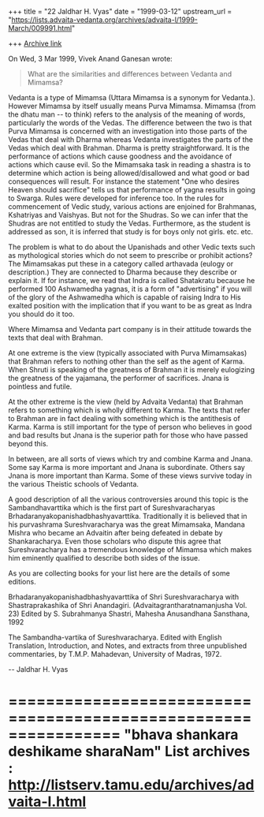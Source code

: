+++
title = "22 Jaldhar H. Vyas"
date = "1999-03-12"
upstream_url = "https://lists.advaita-vedanta.org/archives/advaita-l/1999-March/009991.html"

+++
[Archive link](https://lists.advaita-vedanta.org/archives/advaita-l/1999-March/009991.html)

On Wed, 3 Mar 1999, Vivek Anand Ganesan wrote:

> What are the similarities and differences between Vedanta and Mimamsa?
>

Vedanta is a type of Mimamsa (Uttara Mimamsa is a synonym for Vedanta.).
However Mimamsa by itself usually means Purva Mimamsa.  Mimamsa (from the
dhatu man -- to think) refers to the analysis of the meaning of words,
particularly the words of the Vedas.  The difference between the two is
that Purva Mimamsa is concerned with an investigation into those parts of
the Vedas that deal with Dharma whereas Vedanta investigates the parts of
the Vedas which deal with Brahman.  Dharma is pretty straightforward.  It
is the performance of actions which cause goodness and the avoidance of
actions which cause evil.  So the Mimamsaka task in reading a shastra
is to determine which action is being allowed/disallowed and what good
or bad consequences will result.  For instance the statement "One
who desires Heaven should sacrifice" tells us that performance of yagna
results in going to Swarga.  Rules were developed for inference too.  In
the rules for commencement of Vedic study, various actions are enjoined
for Brahmanas, Kshatriyas and Vaishyas.  But not for the Shudras.  So we
can infer that the Shudras are not entitled to study the Vedas.
Furthermore, as the student is addressed as son, it is inferred that study
is for boys only not girls. etc. etc.

 The problem is what to do about the Upanishads and other Vedic texts such
as mythological stories which do not seem to prescribe or prohibit
actions?  The Mimamsakas put these in a category called arthavada (eulogy
or description.)  They are connected to Dharma because they describe or
explain it.  If for instance, we read that Indra is called Shatakratu
because he performed 100 Ashwamedha yagnas, it is a form of "advertising"
if you will of the glory of the Ashwamedha which is capable of raising
Indra to His exalted position with the implication that if you want to be
as great as Indra you should do it too.

Where Mimamsa and Vedanta part company is in their attitude towards the
texts that deal with Brahman.

At one extreme is the view (typically associated with Purva Mimamsakas)
that Brahman refers to nothing other than the self as the agent of Karma.
When Shruti is speaking of the greatness of  Brahman it is merely
eulogizing the greatness of the yajamana, the performer of sacrifices.
Jnana is pointless and futile.

At the other extreme is the view (held by Advaita Vedanta) that Brahman
refers to something which is wholly different to Karma.  The texts that
refer to Brahman are in fact dealing with something which is the
antithesis of Karma.  Karma is still important for the type of person who
believes in good and bad results but Jnana is the superior path for those
who have passed beyond this.

In between, are all sorts of views which try and combine Karma and Jnana.
Some say Karma is more important and Jnana is subordinate.  Others say
Jnana is more important than Karma.  Some of these views survive today in
the various Theistic schools of Vedanta.

A good description of all the various controversies around this topic is
the Sambandhavarttika which is the first part of Sureshvaracharyas
Brhadaranyakopanishadbhashyavarttika.  Traditionally it is believed that
in his purvashrama Sureshvaracharya was the great Mimamsaka, Mandana
Mishra who became an Advaitin after being defeated in debate by
Shankaracharya.  Even those scholars who dispute this agree that
Sureshvaracharya has a tremendous knowledge of Mimamsa which makes him
eminently qualified to describe both sides of the issue.

As you are collecting books for your list here are the details of some
editions.

Brhadaranyakopanishadbhashyavarttika of Shri Sureshvaracharya with
Shastraprakashika of Shri Anandagiri. (Advaitagrantharatnamanjusha Vol. 23)
Edited by S. Subrahmanya Shastri, Mahesha Anusandhana Sansthana, 1992

The Sambandha-vartika of Sureshvaracharya.  Edited with English
Translation, Introduction, and Notes, and extracts from three unpublished
commentaries, by T.M.P. Mahadevan, University of Madras, 1972.

--
Jaldhar H. Vyas <jaldhar at braincells.com>

================================================================
"bhava shankara deshikame sharaNam"
List archives : http://listserv.tamu.edu/archives/advaita-l.html
================================================================

